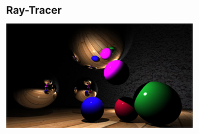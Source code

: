 # Ray-Tracer

![example](https://github.com/bbobco/Ray-Tracer/blob/master/screenshots/0.23772178766189067.jpg?raw=true)
